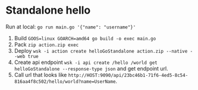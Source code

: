 # Standalone hello

Run at local: `go run main.go '{"name": "username"}'`

1. Build `GOOS=linux GOARCH=amd64 go build -o exec main.go`
2. Pack `zip action.zip exec`
3. Deploy `wsk -i action create helloGoStandalone action.zip --native --web true`
4. Create api endpoint `wsk -i api create /hello /world get helloGoStandalone --response-type json` and get endpoint url.
5. Call url that looks like `http://HOST:9090/api/23bc46b1-71f6-4ed5-8c54-816aa4f8c502/hello/world?name=UserName`.
